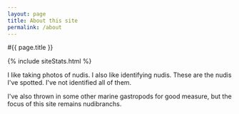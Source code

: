 ```yaml
---
layout: page
title: About this site
permalink: /about
---
```


#{{ page.title }}

{% include siteStats.html %}

I like taking photos of nudis. I also like identifying nudis. These are the nudis I've spotted. I've not identified all of them.

I've also thrown in some other marine gastropods for good measure, but the focus of this site remains nudibranchs.
